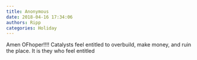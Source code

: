 ```yaml
---
title: Anonymous
date: 2018-04-16 17:34:06
authors: Ripp
categories: Holiday
---
```


 Amen OFhoper!!!!
Catalysts feel entitled to overbuild, make money, and ruin the place.   It is they who feel entitled